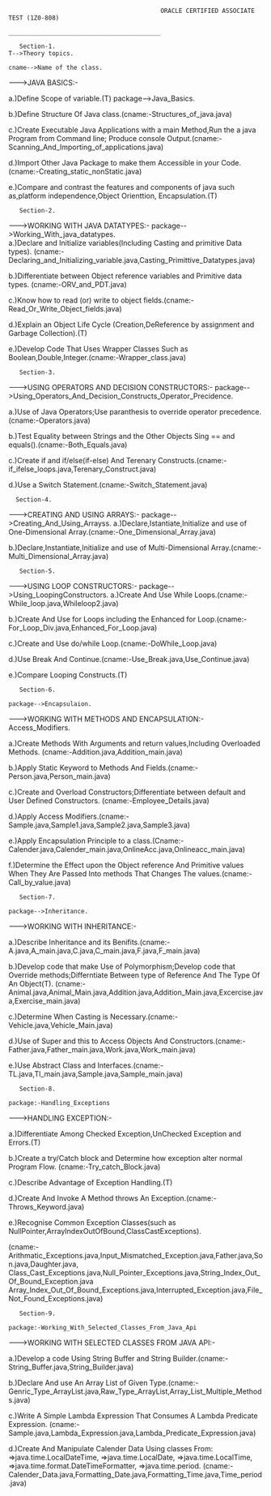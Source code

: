 
                                              ORACLE CERTIFIED ASSOCIATE TEST (1Z0-808)
                                              __________________________________________

       Section-1.                                                                                  T-->Theory topics.
                                                                                                   cname-->Name of the class.
--->JAVA BASICS:-   
                                               
a.)Define Scope of variable.(T)                                                                               package-->Java_Basics.

b.)Define Structure Of Java class.(cname:-Structures_of_java.java)

c.)Create Executable Java Applications with a main Method,Run the a java Program from Command line;
   Produce console Output.(cname:-Scanning_And_Importing_of_applications.java)

d.)Import Other Java Package to make them Accessible in your Code.
   (cname:-Creating_static_nonStatic.java)

e.)Compare and contrast the features and components of java such as,platform independence,Object Orienttion,
   Encapsulation.(T)


       Section-2.

--->WORKING WITH JAVA DATATYPES:- 
                                                                                                              package-->Working_With_java_datatypes.       
a.)Declare and Initialize variables(Including Casting and primitive Data types).
   (cname:-Declaring_and_Initializing_variable.java,Casting_Primittive_Datatypes.java)

b.)Differentiate between Object reference variables and Primitive data types.
   (cname:-ORV_and_PDT.java)

c.)Know how to read (or) write to object fields.(cname:-Read_Or_Write_Object_fields.java)

d.)Explain an Object Life Cycle (Creation,DeReference by assignment and Garbage Collection).(T)

e.)Develop Code That Uses Wrapper Classes Such as Boolean,Double,Integer.(cname:-Wrapper_class.java)

       
       Section-3.
                                                                                                             
--->USING OPERATORS AND DECISION CONSTRUCTORS:-                                     package-->Using_Operators_And_Decision_Constructs_Operator_Precidence.                                                                      
                                                                      
a.)Use of Java Operators;Use paranthesis to override operator precedence.(cname:-Operators.java)

b.)Test Equality between Strings and the Other Objects Sing == and equals().(cname:-Both_Equals.java)

c.)Create if and if/else(if-else) And Terenary Constructs.(cname:-if_ifelse_loops.java,Terenary_Construct.java)

d.)Use a Switch Statement.(cname:-Switch_Statement.java)


      Section-4.
                                                                                              
--->CREATING AND USING ARRAYS:-
                                                                                                              package-->Creating_And_Using_Arrayss.
a.)Declare,Istantiate,Initialize and use of One-Dimensional Array.(cname:-One_Dimensional_Array.java) 

b.)Declare,Instantiate,Initialize and use of Multi-Dimensional Array.(cname:-Multi_Dimensional_Array.java)                                                                                    


       Section-5.
                                                                                                                                                
--->USING LOOP CONSTRUCTORS:-
                                                                                                              package-->Using_LoopingConstructors.
a.)Create And Use While Loops.(cname:-While_loop.java,Whileloop2.java)

b.)Create And Use for Loops including the Enhanced for Loop.(cname:-For_Loop_Div.java,Enhanced_For_Loop.java)

c.)Create and Use do/while Loop.(cname:-DoWhile_Loop.java)   

d.)Use Break And Continue.(cname:-Use_Break.java,Use_Continue.java)   

e.)Compare Looping Constructs.(T)


       Section-6.
                                                                                                              package-->Encapsulaion.
--->WORKING WITH METHODS AND ENCAPSULATION:-                                                                            Access_Modifiers.
                                                                                                                         
a.)Create Methods With Arguments and return values,Including Overloaded Methods.
   (cname:-Addition.java,Addition_main.java)       

b.)Apply Static Keyword to Methods And Fields.(cname:-Person.java,Person_main.java)   

c.)Create and Overload Constructors;Differentiate between default and User Defined Constructors.
   (cname:-Employee_Details.java) 

d.)Apply Access Modifiers.(cname:-Sample.java,Sample1.java,Sample2.java,Sample3.java) 

e.)Apply Encapsulation Principle to a class.(Cname:-Calender.java,Calender_main.java,OnlineAcc.java,Onlineacc_main.java)                                                                            

f.)Determine the Effect upon the Object reference And Primitive values When They Are Passed Into methods
   That Changes The values.(cname:-Call_by_value.java)


       Section-7.
                                                                                                              package-->Inheritance.                                                                                                                
--->WORKING WITH INHERITANCE:-                                                                                     
                                                                                                                        
a.)Describe Inheritance and its Benifits.(cname:-A.java,A_main.java,C.java,C_main.java,F.java,F_main.java)           
                                                                                                                        
b.)Develop code that make Use of Polymorphism;Develop code that Override methods;Differntiate Between type
   of Reference And The Type Of An Object(T).
   (cname:-Animal.java,Animal_Main.java,Addition.java,Addition_Main.java,Excercise.java,Exercise_main.java)

c.)Determine When Casting is Necessary.(cname:-Vehicle.java,Vehicle_Main.java)

d.)Use of Super and this to Access Objects And Constructors.(cname:-Father.java,Father_main.java,Work.java,Work_main.java)

e.)Use Abstract Class and Interfaces.(cname:-TL.java,Tl_main.java,Sample.java,Sample_main.java)


       Section-8.
                                                                                                               package:-Handling_Exceptions
--->HANDLING EXCEPTION:-

a.)Differentiate Among Checked Exception,UnChecked Exception and Errors.(T)

b.)Create a try/Catch block and Determine how exception alter normal Program Flow.
   (cname:-Try_catch_Block.java)

c.)Describe Advantage of Exception Handling.(T)

d.)Create And Invoke A Method throws An Exception.(cname:-Throws_Keyword.java)

e.)Recognise Common Exception Classes(such as NullPointer,ArrayIndexOutOfBound,ClassCastExceptions).

   (cname:-Arithmatic_Exceptions.java,Input_Mismatched_Exception.java,Father.java,Son.java,Daughter.java,
           Class_Cast_Exceptions.java,Null_Pointer_Exceptions.java,String_Index_Out_Of_Bound_Exception.java
           Array_Index_Out_Of_Bound_Exceptions.java,Interrupted_Exception.java,File_Not_Found_Exceptions.java)


       Section-9.
                                                                                                    package:-Working_With_Selected_Classes_From_Java_Api
--->WORKING WITH SELECTED CLASSES FROM JAVA API:-

a.)Develop a code Using String Buffer and String Builder.(cname:-String_Buffer.java,String_Builder.java)

b.)Declare And use An Array List of Given Type.(cname:-Genric_Type_ArrayList.java,Raw_Type_ArrayList,Array_List_Multiple_Methods.java)

c.)Write A Simple Lambda Expression That Consumes A Lambda Predicate Expression.
   (cname:-Sample.java,Lambda_Expression.java,Lambda_Predicate_Expression.java)

d.)Create And Manipulate Calender Data Using classes From:
     =>java.time.LocalDateTime,
     =>java.time.LocalDate,
     =>java.time.LocalTime,
     =>java.time.format.DateTimeFormatter,
     =>java.time.period.
   (cname:-Calender_Data.java,Formatting_Date.java,Formatting_Time.java,Time_period.java)
